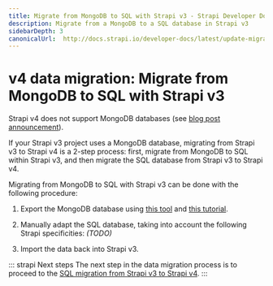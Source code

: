 ```yaml
---
title: Migrate from MongoDB to SQL with Strapi v3 - Strapi Developer Docs
description: Migrate from a MongoDB to a SQL database in Strapi v3
sidebarDepth: 3
canonicalUrl:  http://docs.strapi.io/developer-docs/latest/update-migration-guides/migration-guides/v4/data/sql.html
---
```


<!-- TODO: update SEO -->

# v4 data migration: Migrate from MongoDB to SQL with Strapi v3

<!-- TODO: Update this content once I have enough information from the devs — This is just a placeholder/draft -->

Strapi v4 does not support MongoDB databases (see [blog post announcement](https://strapi.io/blog/mongo-db-support-in-strapi-past-present-and-future)).

If your Strapi v3 project uses a MongoDB database, migrating from Strapi v3 to Strapi v4 is a 2-step process: first, migrate from MongoDB to SQL within Strapi v3, and then migrate the SQL database from Strapi v3 to Strapi v4.

Migrating from MongoDB to SQL with Strapi v3 can be done with the following procedure:

1. Export the MongoDB database using [this tool](#) and [this tutorial](#).
<!-- TODO: add links recommendend by product team — Maybe Studio3T? https://studio3t.com/knowledge-base/articles/export-mongodb-to-sql-database/ -->

2. Manually adapt the SQL database, taking into account the following Strapi specificities: _(TODO)_

<!-- TODO: describe specificities -->
<!-- 
    * `connection` (database.js)
    * relations
      - ids
      - timestamps -->

3. Import the data back into Strapi v3.

::: strapi Next steps
The next step in the data migration process is to proceed to the [SQL migration from Strapi v3 to Strapi v4](/developer-docs/latest/update-migration-guides/migration-guides/v4/data/sql.md).
:::
    